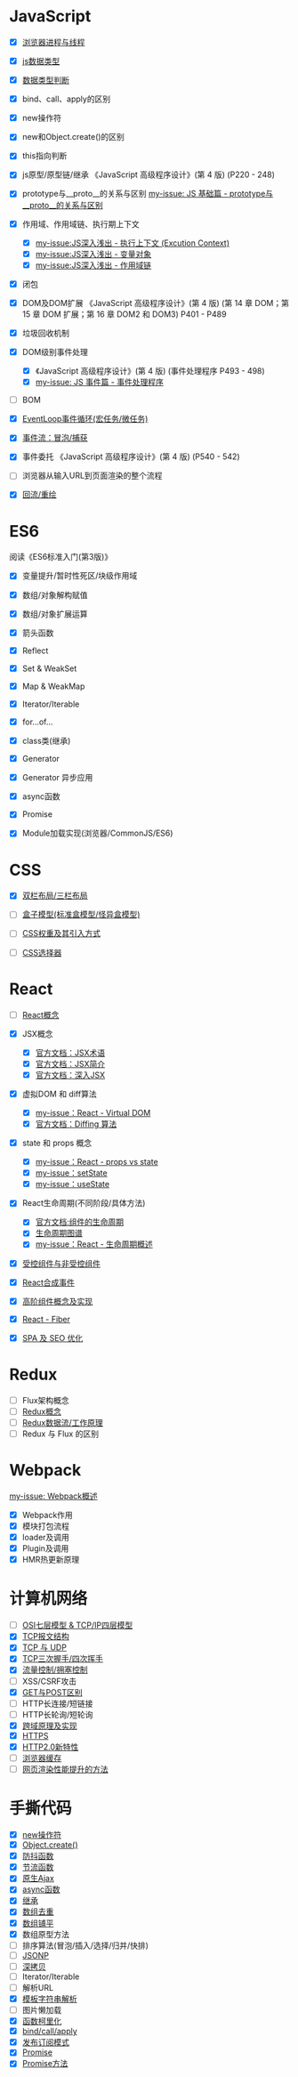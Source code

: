 # JavaScript
- [x] [浏览器进程与线程](https://github.com/jtwang7/JavaScript-Note/issues/34)
- [x] [js数据类型](https://juejin.cn/post/6844903854882947080)
- [x] [数据类型判断](https://juejin.cn/post/6844903854882947080)
- [x] bind、call、apply的区别
- [x] new操作符
- [x] new和Object.create()的区别
- [x] this指向判断
- [x] js原型/原型链/继承
《JavaScript 高级程序设计》(第 4 版) (P220 - 248)
- [x] prototype与__proto__的关系与区别
[my-issue: JS 基础篇 - prototype与__proto__的关系与区别](https://github.com/jtwang7/JavaScript-Note/issues/51)
- [x] 作用域、作用域链、执行期上下文
  - [x] [my-issue:JS深入浅出 - 执行上下文 (Excution Context)](https://github.com/jtwang7/JavaScript-Note/issues/3)
  - [x] [my-issue:JS深入浅出 - 变量对象](https://github.com/jtwang7/JavaScript-Note/issues/4)
  - [x] [my-issue:JS深入浅出 - 作用域链](https://github.com/jtwang7/JavaScript-Note/issues/5)
- [x] 闭包
- [x] DOM及DOM扩展
《JavaScript 高级程序设计》(第 4 版) (第 14 章 DOM；第 15 章 DOM 扩展；第 16 章 DOM2 和 DOM3) P401 - P489
- [x] 垃圾回收机制
- [x] DOM级别事件处理
  - [x] 《JavaScript 高级程序设计》(第 4 版) (事件处理程序 P493 - 498)
  - [x] [my-issue: JS 事件篇 - 事件处理程序](https://github.com/jtwang7/JavaScript-Note/issues/39)
- [ ] BOM
- [x] [EventLoop事件循环(宏任务/微任务)](https://github.com/jtwang7/JavaScript-Note/issues/49)
- [x] [事件流：冒泡/捕获](https://github.com/jtwang7/JavaScript-Note/issues/38)
- [x] 事件委托
《JavaScript 高级程序设计》(第 4 版) (P540 - 542)
- [ ] 浏览器从输入URL到页面渲染的整个流程
- [x] [回流/重绘](https://github.com/jtwang7/JavaScript-Note/issues/2)


# ES6
阅读《ES6标准入门(第3版)》
- [x] 变量提升/暂时性死区/块级作用域
- [x] 数组/对象解构赋值
- [x] 数组/对象扩展运算
- [x] 箭头函数
- [x] Reflect
- [x] Set & WeakSet
- [x] Map & WeakMap
- [x] Iterator/Iterable
- [x] for...of...
- [x] class类(继承)
- [x] Generator
- [x] Generator 异步应用
- [x] async函数
- [x] Promise
- [x] Module加载实现(浏览器/CommonJS/ES6)


# CSS
- [x] [双栏布局/三栏布局](https://github.com/jtwang7/CSS-Note/issues/5)
- [ ] [盒子模型(标准盒模型/怪异盒模型)](https://github.com/febobo/web-interview/issues/93)
- [ ] [CSS权重及其引入方式](https://juejin.cn/post/6844903894313598989#heading-6)
- [ ] [CSS选择器](https://github.com/jtwang7/Front-End-Interview-Notebook/blob/master/Css/Css.md#2css-%E9%80%89%E6%8B%A9%E7%AC%A6%E6%9C%89%E5%93%AA%E4%BA%9B)


# React
- [ ] [React概念]()
- [x] JSX概念
  - [x] [官方文档：JSX术语](https://zh-hans.reactjs.org/docs/glossary.html#jsx)
  - [x] [官方文档：JSX简介](https://zh-hans.reactjs.org/docs/introducing-jsx.html)
  - [x] [官方文档：深入JSX](https://zh-hans.reactjs.org/docs/jsx-in-depth.html#gatsby-focus-wrapper)
- [x] 虚拟DOM 和 diff算法
  - [x] [my-issue：React - Virtual DOM](https://github.com/jtwang7/React-Note/issues/31)
  - [x] [官方文档：Diffing 算法](https://zh-hans.reactjs.org/docs/reconciliation.html#the-diffing-algorithm)
- [x] state 和 props 概念
  - [x] [my-issue：React - props vs state](https://github.com/jtwang7/React-Note/issues/1)
  - [x] [my-issue：setState](https://github.com/jtwang7/React-Note/issues/2)
  - [x] [my-issue：useState](https://github.com/jtwang7/React-Note/issues/6)
- [x] React生命周期(不同阶段/具体方法)
  - [x] [官方文档:组件的生命周期](https://zh-hans.reactjs.org/docs/react-component.html#the-component-lifecycle)
  - [x] [生命周期图谱](https://projects.wojtekmaj.pl/react-lifecycle-methods-diagram/)
  - [x] [my-issue：React - 生命周期概述](https://github.com/jtwang7/React-Note/issues/39)
- [x] [受控组件与非受控组件](https://github.com/jtwang7/React-Note/issues/35)
- [x] [React合成事件](https://github.com/jtwang7/React-Note/issues/41)
- [x] [高阶组件概念及实现](https://github.com/jtwang7/React-Note/issues/30)
- [x] [React - Fiber](https://github.com/jtwang7/React-Note/issues/40)
- [x] [SPA 及 SEO 优化](https://github.com/jtwang7/React-Note/issues/36)


# Redux
- [ ] Flux架构概念
- [ ] [Redux概念]((http://cn.redux.js.org/tutorials/essentials/part-1-overview-concepts#redux-%E6%98%AF%E4%BB%80%E4%B9%88%EF%BC%9F))
- [ ] [Redux数据流/工作原理](http://cn.redux.js.org/tutorials/essentials/part-1-overview-concepts/#redux-数据流)
- [ ] Redux 与 Flux 的区别

# Webpack
[my-issue: Webpack概述](https://github.com/jtwang7/Webpack-Note/issues/4)
- [x] Webpack作用
- [x] 模块打包流程
- [x] loader及调用
- [x] Plugin及调用
- [x] HMR热更新原理

# 计算机网络
- [ ] [OSI七层模型 & TCP/IP四层模型](https://zhuanlan.zhihu.com/p/32059190)
- [x] [TCP报文结构](https://github.com/jtwang7/Internet-Note/issues/10)
- [x] [TCP 与 UDP](https://github.com/jtwang7/Internet-Note/issues/5#issue-1005372215)
- [x] [TCP三次握手/四次挥手](https://github.com/jtwang7/Internet-Note/issues/6)
- [x] [流量控制/拥塞控制](https://github.com/jtwang7/Internet-Note/issues/3)
- [ ] XSS/CSRF攻击
- [x] [GET与POST区别](https://github.com/jtwang7/Internet-Note/issues/9)
- [ ] HTTP长连接/短链接
- [ ] HTTP长轮询/短轮询
- [x] [跨域原理及实现](https://github.com/jtwang7/JavaScript-Note/issues/54)
- [x] [HTTPS](https://github.com/jtwang7/Internet-Note/issues/13)
- [x] [HTTP2.0新特性](https://github.com/jtwang7/Internet-Note/issues/15)
- [ ] [浏览器缓存](https://juejin.cn/post/6844903634002509832)
- [ ] [网页渲染性能提升的方法](https://github.com/jtwang7/JavaScript-Note/issues/58)

# 手撕代码
- [x] [new操作符](https://github.com/jtwang7/Code-Shredded/issues/5)
- [x] [Object.create()](https://github.com/jtwang7/Code-Shredded/issues/6)
- [x] [防抖函数](https://github.com/jtwang7/Code-Shredded/issues/24)
- [x] [节流函数](https://github.com/jtwang7/Code-Shredded/issues/25)
- [x] [原生Ajax](https://github.com/jtwang7/Code-Shredded/blob/master/AJAX%E8%AF%B7%E6%B1%82/ajax-promise.js)
- [x] [async函数](https://github.com/jtwang7/Code-Shredded/blob/master/Async/async.js)
- [x] [继承](https://github.com/jtwang7/Code-Shredded/issues/16#2)
- [x] [数组去重](https://github.com/jtwang7/Code-Shredded/issues/3)
- [x] [数组铺平](https://github.com/jtwang7/Code-Shredded/issues/23)
- [x] 数组原型方法
- [ ] 排序算法(冒泡/插入/选择/归并/快排)
- [ ] [JSONP](https://github.com/jtwang7/Code-Shredded/blob/master/JSONP/jsonp.js)
- [ ] [深拷贝](https://github.com/jtwang7/Code-Shredded/issues/19)
- [ ] Iterator/Iterable
- [ ] 解析URL
- [x] [模板字符串解析](https://github.com/jtwang7/Code-Shredded/blob/master/%E6%A8%A1%E7%89%88%E5%AD%97%E7%AC%A6%E4%B8%B2%E8%A7%A3%E6%9E%90/templateRender.js)
- [ ] 图片懒加载
- [x] [函数柯里化](https://github.com/jtwang7/Code-Shredded/issues/17)
- [x] [bind/call/apply](https://github.com/jtwang7/Code-Shredded/issues/26)
- [x] [发布订阅模式](https://github.com/jtwang7/Code-Shredded/blob/master/%E5%8F%91%E5%B8%83%E8%AE%A2%E9%98%85%E6%A8%A1%E5%BC%8F/EventEmitter.js)
- [x] [Promise](https://github.com/jtwang7/Code-Shredded/blob/master/PromiseA%2B/Promise-chainCall.js)
- [x] [Promise方法](https://github.com/jtwang7/Code-Shredded/blob/master/PromiseA%2B/Promise-methods.js)
